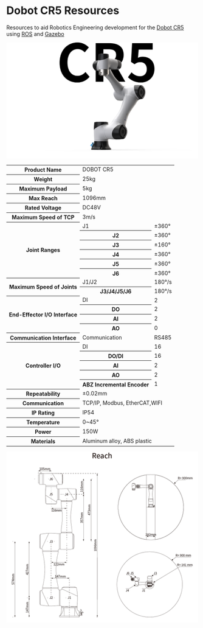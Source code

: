 # Dobot CR5 Resources

Resources to aid Robotics Engineering development for the [Dobot CR5] using [ROS][ROS Answers] and [Gazebo][Gazebo Answers]


![Dobot CR5 image](downloaded/misc/cr5-banner-1.png)

<table class="table-hover table-bordered table"><tbody><tr><th>Product Name</th><td colspan="2">DOBOT CR5</td></tr><tr><th>Weight</th><td colspan="2">25kg</td></tr><tr><th>Maximum Payload</th><td colspan="2">5kg</td></tr><tr><th>Max Reach</th><td colspan="2">1096mm</td></tr><tr><th>Rated Voltage</th><td colspan="2">DC48V</td></tr><tr><th>Maximum Speed of TCP</th><td colspan="2">3m/s</td></tr><tr><th rowspan="6" style="vertical-align: middle;">Joint Ranges</th><td>J1</td><td>±360°</td></tr><tr><th>J2</th><td>±360°</td></tr><tr><th>J3</th><td>±160°</td></tr><tr><th>J4</th><td>±360°</td></tr><tr><th>J5</th><td>±360°</td></tr><tr><th>J6</th><td>±360°</td></tr><tr><th rowspan="2" style="vertical-align: middle;">Maximum Speed of Joints</th><td>J1/J2</td><td>180°/s</td></tr><tr><th>J3/J4/J5/J6</th><td>180°/s</td></tr><tr><th rowspan="4" style="vertical-align: middle;">End-Effector I/O Interface</th><td>DI</td><td>2</td></tr><tr><th>DO</th><td>2</td></tr><tr><th>AI</th><td>2</td></tr><tr><th>AO</th><td>0</td></tr><tr><th>Communication Interface</th><td>Communication</td><td>RS485</td></tr><tr><th rowspan="5" style="vertical-align: middle;">Controller I/O</th><td>DI</td><td>16</td></tr><tr><th>DO/DI</th><td>16</td></tr><tr><th>AI</th><td>2</td></tr><tr><th>AO</th><td>2</td></tr><tr><th>ABZ Incremental Encoder</th><td>1</td></tr><tr><th>Repeatability</th><td colspan="2">±0.02mm</td></tr><tr><th>Communication</th><td colspan="2">TCP/IP, Modbus, EtherCAT,WIFI</td></tr><tr><th>IP Rating</th><td colspan="2">IP54</td></tr><tr><th>Temperature</th><td colspan="2">0~45°</td></tr><tr><th>Power</th><td colspan="2">150W</td></tr><tr><th>Materials</th><td colspan="2">Aluminum alloy, ABS plastic</td></tr></tbody></table>

![Dobot CR5 measurements](downloaded/misc/cr5-spec-2.png)

[Dobot CR5]: https://www.dobot.cc/products/content-cr5-spec.html
[ROS Answers]: https://answers.ros.org
[Gazebo Answers]: https://answers.gazebosim.org